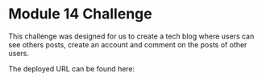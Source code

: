 # Module 14 Challenge

This challenge was designed for us to create a tech blog where users can see others
posts, create an account and comment on the posts of other users.

The deployed URL can be found here: 